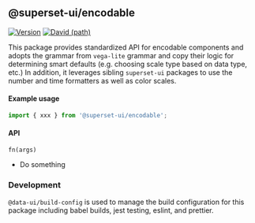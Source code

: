 ## @superset-ui/encodable

[![Version](https://img.shields.io/npm/v/@superset-ui/encodable.svg?style=flat)](https://img.shields.io/npm/v/@superset-ui/encodable.svg?style=flat)
[![David (path)](https://img.shields.io/david/apache-superset/superset-ui.svg?path=packages%2Fsuperset-ui-encodable&style=flat-square)](https://david-dm.org/apache-superset/superset-ui?path=packages/superset-ui-encodable)

This package provides standardized API for encodable components and adopts the grammar from `vega-lite` grammar and copy their logic for determining  smart defaults (e.g. choosing scale type based on data type, etc.)
In addition, it leverages sibling `superset-ui` packages to use the number and time formatters as well as color scales.

#### Example usage

```js
import { xxx } from '@superset-ui/encodable';
```

#### API

`fn(args)`

- Do something

### Development

`@data-ui/build-config` is used to manage the build configuration for this package including babel
builds, jest testing, eslint, and prettier.
